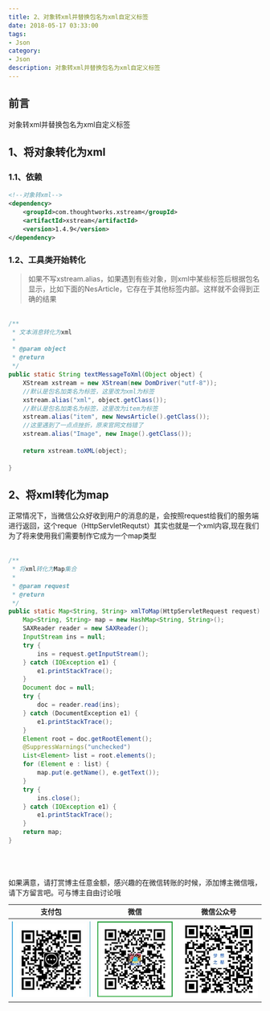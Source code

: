 ```yaml
---
title: 2、对象转xml并替换包名为xml自定义标签
date: 2018-05-17 03:33:00
tags: 
- Json
category: 
- Json
description: 对象转xml并替换包名为xml自定义标签
---
```

<!-- image url 
https://raw.githubusercontent.com/HealerJean/HealerJean.github.io/master/blogImages
　　首行缩进
<font color="red">  </font>
-->

## 前言

对象转xml并替换包名为xml自定义标签


## 1、将对象转化为xml

### 1.1、依赖

```xml
<!--对象转xml-->
<dependency>
    <groupId>com.thoughtworks.xstream</groupId>
    <artifactId>xstream</artifactId>
    <version>1.4.9</version>
</dependency>

```

### 1.2、工具类开始转化

> 如果不写xstream.alias，如果遇到有些对象，则xml中某些标签后根据包名显示，比如下面的NesArticle，它存在于其他标签内部。这样就不会得到正确的结果

```java

/**
 * 文本消息转化为xml
 *
 * @param object
 * @return
 */
public static String textMessageToXml(Object object) {
    XStream xstream = new XStream(new DomDriver("utf-8"));
    //默认是包名加类名为标签，这里改为xml为标签
    xstream.alias("xml", object.getClass());
    //默认是包名加类名为标签，这里改为item为标签
    xstream.alias("item", new NewsArticle().getClass());
    //这里遇到了一点点挫折，原来官网文档错了
    xstream.alias("Image", new Image().getClass());

    return xstream.toXML(object);

}

```



## 2、将xml转化为map

正常情况下，当微信公众好收到用户的消息的是，会按照request给我们的服务端进行返回，这个reque（HttpServletRequtst）其实也就是一个xml内容,现在我们为了将来使用我们需要制作它成为一个map类型


```java

/**
 * 将xml转化为Map集合
 *
 * @param request
 * @return
 */
public static Map<String, String> xmlToMap(HttpServletRequest request) {
    Map<String, String> map = new HashMap<String, String>();
    SAXReader reader = new SAXReader();
    InputStream ins = null;
    try {
        ins = request.getInputStream();
    } catch (IOException e1) {
        e1.printStackTrace();
    }
    Document doc = null;
    try {
        doc = reader.read(ins);
    } catch (DocumentException e1) {
        e1.printStackTrace();
    }
    Element root = doc.getRootElement();
    @SuppressWarnings("unchecked")
    List<Element> list = root.elements();
    for (Element e : list) {
        map.put(e.getName(), e.getText());
    }
    try {
        ins.close();
    } catch (IOException e1) {
        e1.printStackTrace();
    }
    return map;
}

```



<br/><br/><br/>
如果满意，请打赏博主任意金额，感兴趣的在微信转账的时候，添加博主微信哦， 请下方留言吧。可与博主自由讨论哦

|支付包 | 微信|微信公众号|
|:-------:|:-------:|:------:|
|![支付宝](https://raw.githubusercontent.com/HealerJean/HealerJean.github.io/master/assets/img/tctip/alpay.jpg) | ![微信](https://raw.githubusercontent.com/HealerJean/HealerJean.github.io/master/assets/img/tctip/weixin.jpg)|![微信公众号](https://raw.githubusercontent.com/HealerJean/HealerJean.github.io/master/assets/img/my/qrcode_for_gh_a23c07a2da9e_258.jpg)|




<!-- Gitalk 评论 start  -->

<link rel="stylesheet" href="https://unpkg.com/gitalk/dist/gitalk.css">
<script src="https://unpkg.com/gitalk@latest/dist/gitalk.min.js"></script> 
<div id="gitalk-container"></div>    
 <script type="text/javascript">
    var gitalk = new Gitalk({
		clientID: `1d164cd85549874d0e3a`,
		clientSecret: `527c3d223d1e6608953e835b547061037d140355`,
		repo: `HealerJean.github.io`,
		owner: 'HealerJean',
		admin: ['HealerJean'],
		id: 'Z0zTKZL3Uf1We2yf',
    });
    gitalk.render('gitalk-container');
</script> 

<!-- Gitalk end -->

